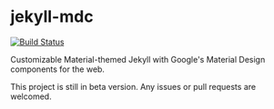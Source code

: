 # jekyll-mdc
[![Build Status](https://travis-ci.org/ynshung/jekyll-mdc.svg?branch=master)](https://travis-ci.org/nysnatuss/jekyll-mdc)

Customizable Material-themed Jekyll with Google's Material Design components for the web.

This project is still in beta version. Any issues or pull requests are welcomed.
